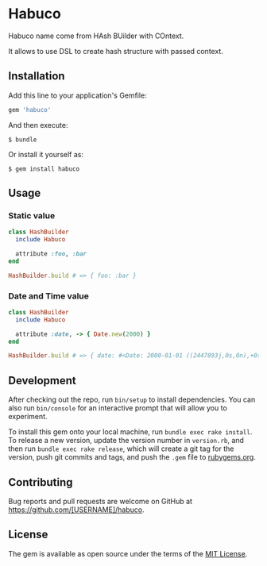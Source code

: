 # Habuco

Habuco name come from HAsh BUilder with COntext.

It allows to use DSL to create hash structure with passed context.

## Installation

Add this line to your application's Gemfile:

```ruby
gem 'habuco'
```

And then execute:

    $ bundle

Or install it yourself as:

    $ gem install habuco

## Usage

### Static value

```ruby
class HashBuilder
  include Habuco

  attribute :foo, :bar
end

HashBuilder.build # => { foo: :bar }
```

### Date and Time value

```ruby
class HashBuilder
  include Habuco

  attribute :date, -> { Date.new(2000) }
end

HashBuilder.build # => { date: #<Date: 2000-01-01 ((2447893j,0s,0n),+0s,2299161j)> }
```

## Development

After checking out the repo, run `bin/setup` to install dependencies. You can also run `bin/console` for an interactive prompt that will allow you to experiment.

To install this gem onto your local machine, run `bundle exec rake install`. To release a new version, update the version number in `version.rb`, and then run `bundle exec rake release`, which will create a git tag for the version, push git commits and tags, and push the `.gem` file to [rubygems.org](https://rubygems.org).

## Contributing

Bug reports and pull requests are welcome on GitHub at https://github.com/[USERNAME]/habuco.


## License

The gem is available as open source under the terms of the [MIT License](http://opensource.org/licenses/MIT).

